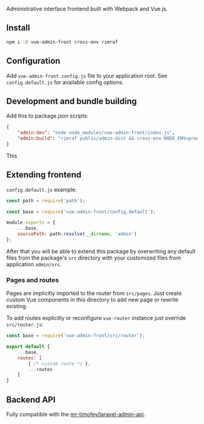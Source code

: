 Administrative interface frontend built with Webpack and Vue.js.

## Install

```bash
npm i -D vue-admin-front cross-env rimraf
```

## Configuration

Add `vue-admin-front.config.js` file to your application root.
See `config.default.js` for available config options.

## Development and bundle building

Add this to package.json scripts:

```json
{
	"admin:dev": "node node_modules/vue-admin-front/index.js",
	"admin:build": "rimraf public/admin-dist && cross-env NODE_ENV=production webpack --config node_modules/vue-admin-front/webpack.config.js --progress --hide-modules"
}
```

This

## Extending frontend

`config.default.js` example:

```js
const path = require('path');

const base = require('vue-admin-front/config.default');

module.exports = {
	...base,
	sourcePath: path.resolve(__dirname, 'admin')
};
```

After that you will be able to extend this package by overwriting any default files from the package's
`src` directory with your customized files from application `admin/src`.

### Pages and routes

Pages are implicitly imported to the router from `src/pages`.
Just create custom Vue components in this directory to add new page or rewrite existing.

To add routes explicitly or reconfigure `vue-router` instance just override `src/router.js`:

```js
const base = require('vue-admin-front/src/router');

export default {
	...base,
	routes: [
		{ /* custom route */ },
		...routes
    ]
}
```

## Backend API

Fully compatible with the [mr-timofey/laravel-admin-api](https://github.com/mrTimofey/laravel-admin-api).